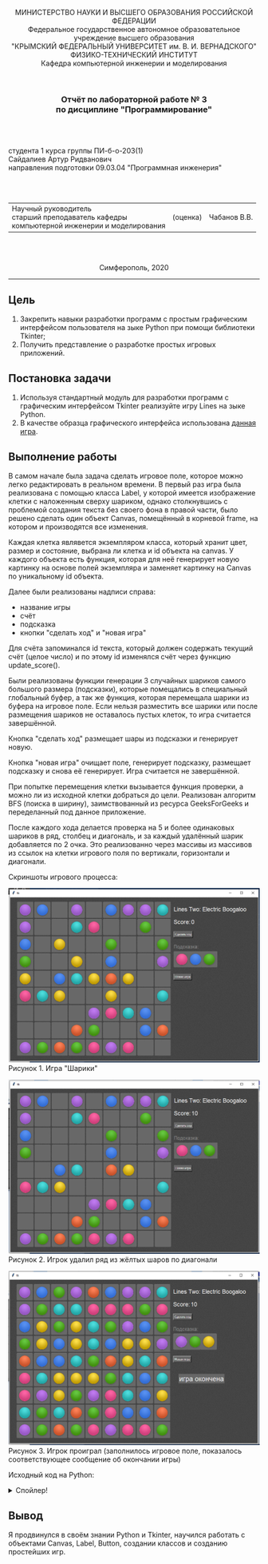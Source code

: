 <p align="center">МИНИСТЕРСТВО НАУКИ  И ВЫСШЕГО ОБРАЗОВАНИЯ РОССИЙСКОЙ ФЕДЕРАЦИИ<br>
Федеральное государственное автономное образовательное учреждение высшего образования<br>
"КРЫМСКИЙ ФЕДЕРАЛЬНЫЙ УНИВЕРСИТЕТ им. В. И. ВЕРНАДСКОГО"<br>
ФИЗИКО-ТЕХНИЧЕСКИЙ ИНСТИТУТ<br>
Кафедра компьютерной инженерии и моделирования</p>
<br>
<h3 align="center">Отчёт по лабораторной работе № 3<br> по дисциплине "Программирование"</h3>
<br><br>
<p>студента 1 курса группы ПИ-б-о-203(1)<br>Сайдалиев Артур Ридванович<br>
направления подготовки 09.03.04 "Программная инженерия"</p>
<br><br>
<table>
<tr><td>Научный руководитель<br> старший преподаватель кафедры<br> компьютерной инженерии и моделирования</td>
<td>(оценка)</td>
<td>Чабанов В.В.</td>
</tr>
</table>
<br><br>
<p align="center">Симферополь, 2020</p>
<hr>

## Цель

1. Закрепить навыки разработки программ с простым графическим интерфейсом пользователя на зыке Python при помощи библиотеки Tkinter;
2. Получить представление о разработке простых игровых приложений.

## Постановка задачи

1. Используя стандартный модуль для разработки программ с графическим интерфейсом Tkinter реализуйте игру Lines на зыке Python.
2. В качестве образца графического интерфейса использована [данная игра](http://game-shariki.ru/linii-2).

## Выполнение работы

В самом начале была задача сделать игровое поле, которое можно легко редактировать в реальном времени.
В первый раз игра была реализована с помощью класса Label, у которой имеется изображение клетки с
наложенным сверху шариком, однако столкнувшись с проблемой создания текста без своего фона в правой части,
было решено сделать один объект Canvas, помещённый в корневой frame, на котором и производятся все изменения.

Каждая клетка являвется экземпляром класса, который хранит цвет, размер и состояние, выбрана ли клетка и id объекта на canvas.
У каждого объекта есть функция, которая для неё генерирует новую картинку на основе полей экземпляра и
заменяет картинку на Canvas по уникальному id объекта.

Далее были реализованы надписи справа:
- название игры
- счёт
- подсказка
- кнопки "сделать ход" и "новая игра"

Для счёта запоминался id текста, который должен содержать текущий счёт (целое число) и по этому id изменялся счёт через функцию update_score().

Были реализованы функции генерации 3 случайных шариков самого большого размера (подсказки), которые помещались в специальный глобальный буфер, а так же
функция, которая перемещала шарики из буфера на игровое поле. Если нельзя разместить все шарики или после размещения шариков не оставалось пустых
клеток, то игра считается завершённой.

Кнопка "сделать ход" размещает шары из подсказки и генерирует новую.

Кнопка "новая игра" очищает поле, генерирует подсказку, размещает подсказку и снова её генерирует. Игра считается не завершённой.

При попытке перемещения клетки вызывается функция проверки, а можно ли из исходной клетки добраться до цели. Реализован алгоритм BFS (поиска в ширину),
заимствованный из ресурса GeeksForGeeks и переделанный под данное приложение.

После каждого хода делается проверка на 5 и более одинаковых шариков в ряд, столбец и диагональ, и за каждый удалённый шарик добавляется по 2 очка.
Это реализованно через массивы из массивов из ссылок на клетки игрового поля по вертикали, горизонтали и диагонали.

Скриншоты игрового процесса:

![](docs/gameplay1.png)
Рисунок 1. Игра "Шарики"

![](docs/gameplay2.png)
Рисунок 2. Игрок удалил ряд из жёлтых шаров по диагонали

![](docs/gameover.png)
Рисунок 3. Игрок проиграл (заполнилось игровое поле, показалось соответствующее сообщение об окончании игры)

Исходный код на Python:

<details>
<summary>Спойлер!</summary>

```python
import random
from tkinter import Tk, Button, Canvas, NW, W, TclError, Label

from PIL import Image, ImageTk

root = Tk()
root.geometry('1000x660')
# root.wm_attributes("-transparentcolor", 'grey')

_assets = {}
assets = {}
ball_by_index = []
game_over = False
game_over_label: Label = None

class Cell:
    uniqid: int = -1
    image: Image
    imagetk: ImageTk.PhotoImage
    color: int = -1
    variant: int = -1
    dark: bool = True
    row: int = -1
    col: int = -1

    def update_cell(self):
        if self.variant != -1:
            self.image = Image.new("RGBA", _assets['cell_dark'].size)
            self.image.paste(_assets[f'{ball_by_index[self.color]}_{self.variant}'], (5, 5))
            if self.dark:
                self.image = Image.alpha_composite(_assets['cell_dark'], self.image)
            else:
                self.image = Image.alpha_composite(_assets['cell_light'], self.image)

            self.imagetk = ImageTk.PhotoImage(self.image)
        else:
            if self.dark:
                self.imagetk = assets['cell_dark']
            else:
                self.imagetk = assets['cell_light']

        canvas.itemconfigure(self.uniqid, image=self.imagetk)

CellMatrix = []
FreeCells = []
HintItems = [Cell(), Cell(), Cell()]

cm_rows = []
cm_columns = []
cm_diags = []
cm_rdiags = []

N, M = 9, 9
gap = 4
global_padding = 20

ProcessClicks: bool = True
SelectedCell: Cell = None

def load_assets():
    global _assets, assets, ball_by_index
    _assets.update({
        "cell" : Image.open("assets/cell-bgr.png").convert('RGBA'),
        "page" : Image.open("assets/page-bgr.png").convert('RGBA'),
    })
    _assets.update({
        "cell_dark" : _assets["cell"].crop( (2, 1, 67, 66) ),
        "cell_light" : _assets["cell"].crop( (2, 70, 67, 135) ),
    })
    _assets_balls = {
        "pink"   : Image.open("assets/ball-pink.png").convert('RGBA'),
        "red"    : Image.open("assets/ball-red.png").convert('RGBA'),
        "yellow" : Image.open("assets/ball-yellow.png").convert('RGBA'),  
        "green"  : Image.open("assets/ball-green.png").convert('RGBA'),
        "aqua"   : Image.open("assets/ball-aqua.png").convert('RGBA'),
        "blue"   : Image.open("assets/ball-blue.png").convert('RGBA'),
        "violet" : Image.open("assets/ball-violet.png").convert('RGBA'),
    }
    for k, v in _assets_balls.items():
        for i in range(7):
            _assets[f"{k}_{i}"] = v.crop( (0, i*60, 55, i*60 + 55) )

    ball_by_index = [
        "pink",  
        "red",   
        "yellow",
        "green",
        "aqua",  
        "blue",  
        "violet"
    ]
    for k, v in _assets.items():
        assets[k] = ImageTk.PhotoImage(v)

def update_background(canvas):
    bgimg = assets['page']

    root.update() # для обновления размеров

    #while y-bgimg.height() < root.winfo_height():
    #    while x-bgimg.width() < root.winfo_width():

    y = 0
    while y-bgimg.height() < canvas.winfo_height():
        x = 0
        while x-bgimg.width() < canvas.winfo_width():
            canvas.create_image(x, y,
                                image=bgimg)
            x += bgimg.width()  

        y += bgimg.height()

def create_cells():
    global CellMatrix, cm_columns, cm_rows
    for row in range(N):
        CellMatrix.append(list())
        cm_columns.append(list())
        for col in range(M):
            cell = Cell()

            cell.imagetk = assets['cell_dark']
            cell.row = row
            cell.col = col

            CellMatrix[row].append(cell)
            FreeCells.append(cell)

            cm_columns[row].append(cell)

    for col in range(M):
        cm_rows.append(list())
        for row in range(N):
            cm_rows[col].append(CellMatrix[row][col])

    if N > M:
        j = 0
        for shift in range(N-4):
            cm_diags.append(list())
            cm_rdiags.append(list())
            for i in range(M-shift):
                cm_diags[j].append(CellMatrix[i+shift][i])
                cm_rdiags[j].append(CellMatrix[M-i-shift-1][i])
            j += 1
        for shift in range(1, M-4):
            cm_diags.append(list())
            cm_rdiags.append(list())
            for i in range(N-shift):
                cm_diags[j].append(CellMatrix[i][i+shift])
                cm_rdiags[j].append(CellMatrix[M-i-1][i+shift])
            j += 1
    else:
        j = 0
        for shift in range(M-4):
            cm_diags.append(list())
            cm_rdiags.append(list())
            for i in range(N-shift):
                cm_diags[j].append(CellMatrix[i+shift][i])
                cm_rdiags[j].append(CellMatrix[N-i-shift-1][i])
            j += 1
        for shift in range(1, N-4):
            cm_diags.append(list())
            cm_rdiags.append(list())
            for i in range(M-shift):
                cm_diags[j].append(CellMatrix[i][i+shift])
                cm_rdiags[j].append(CellMatrix[N-i-1][i+shift])
            j += 1

def place_cells(canvas):
    global CellMatrix
    for row in range(len(CellMatrix)):
        for col in range(len(CellMatrix[0])):
            cell = canvas.create_image(
                10 + global_padding + gap*row + CellMatrix[row][col].imagetk.width()*row,
                global_padding + gap*col + CellMatrix[row][col].imagetk.height()*col,
                image=CellMatrix[row][col].imagetk,
                anchor=NW
            )
            canvas.tag_bind(cell,
                            '<Button-1>',
                            lambda event, thisrow=row, thiscol=col
                                : cell_click(event, thisrow, thiscol))
            CellMatrix[row][col].uniqid = cell

def create_info(canvas):
    global score, score_val, HintItems

    x_pos = global_padding + 639
    y_pos = global_padding + 30

    canvas.create_text(
        x_pos,
        y_pos,
        text="Lines Two: Electric Boogaloo", font=("Arial", 17), fill="white",
        anchor=W)

    y_pos += 51 - 13
    canvas.create_text(
        x_pos,
        y_pos,
        text="Score: ", font=("Arial", 17), fill="white",
        anchor=NW)

    score_val = 0
    score = canvas.create_text(
        x_pos + 70,
        y_pos,
        text=str(score_val), font=("Arial", 17), fill="white",
        anchor=NW)

    y_pos += 50
    Button(root, text='Сделать ход',
        fg='white', bg='#666666', activebackground='#777777', activeforeground='white',
        command=make_move).place(x=x_pos, y=y_pos)

    y_pos += 50
    canvas.create_text(
        x_pos,
        y_pos,
        text="Подсказка:", font=("Arial", 15), fill="#888888",
        anchor=NW)

    y_pos += 30
    HintItems[0].uniqid = canvas.create_image(
        x_pos,
        y_pos,
        image=assets['red_0'],
        anchor=NW)
    HintItems[1].uniqid = canvas.create_image(
        x_pos + 55,
        y_pos,
        image=assets['red_0'],
        anchor=NW)
    HintItems[2].uniqid = canvas.create_image(
        x_pos + 110,
        y_pos,
        image=assets['red_0'],
        anchor=NW)

    y_pos += 90
    Button(root, text='Новая игра',
        fg='white', bg='#666666', activebackground='#777777', activeforeground='white',
        command=new_game).place(x=x_pos, y=y_pos)

def update_score(canvas, inc=None, reset=None):
    global score_val
    if inc == None:
        if reset == None:
            return
        else:
            score_val = 0
    else:
        score_val += inc

    canvas.itemconfigure(score, text=str(score_val))

def cell_click(event, row, col):

    global ProcessClicks, SelectedCell
    if not ProcessClicks:
        return

    c = CellMatrix[row][col]

    if SelectedCell == None:
        if c.variant == -1:
            return
        c.dark = False
        c.update_cell()
        SelectedCell = c
    else:
        if c.variant == -1:
            if not is_accessable(SelectedCell.row, SelectedCell.col, row, col):
                return
            c.variant = SelectedCell.variant
            c.color = SelectedCell.color
            c.update_cell()

            SelectedCell.color, SelectedCell.variant = -1, -1

            SelectedCell.dark = True
            SelectedCell.update_cell()

            SelectedCell = None
            make_move()
        elif c == SelectedCell:
            return
        else:
            SelectedCell.dark = True  
            SelectedCell.update_cell()

            c.dark = False
            c.update_cell()
            SelectedCell = c

def is_accessable(fromx, fromy, tox, toy):
    Dir = [ [0, 1], [0, -1], [1, 0], [-1, 0]]
    queue = [(fromx, fromy)]
    visited = []

    while len(queue) > 0:
        p = queue[0]
        queue.pop(0)

        if visited.count(p) > 0:
            continue

        visited.append(p)

        if p == (tox, toy):
            return True

        for i in range(4):
            a = p[0] + Dir[i][0]
            b = p[1] + Dir[i][1]

            if a >= 0 and b >= 0 and a < N and b < M and visited.count((a, b)) == 0 and CellMatrix[a][b].variant == -1:
                queue.append((a, b))
    return False

def clear_list(list_):
    deleted_some = False
    for col in list_:
        count = 0
        for elem in range(len(col)-1):
            if col[elem].color == col[elem+1].color and col[elem].variant != -1:
                count += 1
            else:
                if count >= 4:
                    deleted_some = True
                    for i in range(count+1):
                        c = col[elem-i]
                        c.color = -1
                        c.variant = -1
                        c.update_cell()
                        update_score(canvas, inc=2)
                count = 0
        if count >= 4:
            deleted_some = True
            for i in range(count+1):
                c = col[elem-i]
                c.color = -1
                c.variant = -1
                c.update_cell()
                update_score(canvas, inc=2)

    return deleted_some

def clear_rows():
    if (    clear_list(cm_rows) or
            clear_list(cm_columns) or
            clear_list(cm_diags) or
            clear_list(cm_rdiags)):
        return False
    else:
        return True

def generate_hint_items():
    global HintItems
    for i in range(3):
        c = Cell()

        c.color = random.randint(0, 6)
        c.variant = 0
        c.uniqid = HintItems[i].uniqid
        c.dark = True
        c.update_cell()

        HintItems[i] = c
    pass

def place_hint_items():
    for i in range(3):
        if len(FreeCells) == 0:
            return False

        c = FreeCells[random.randint(0, len(FreeCells)-1)]

        c.color = HintItems[i].color
        c.variant = HintItems[i].variant
        c.update_cell()

        FreeCells.remove(c)
    return True

def make_move(event=None):
    global game_over

    if clear_rows():
        FreeCells.clear()
        for row in CellMatrix:
            for elem in row:
                if elem.variant == -1: FreeCells.append(elem)
        if not place_hint_items():
            game_over = True
            return
        FreeCells.clear()
        for row in CellMatrix:
            for elem in row:
                if elem.variant == -1: FreeCells.append(elem)
        if len(FreeCells) == 0:
            game_over = True
            return

        generate_hint_items()

    global SelectedCell
    if SelectedCell == None: return
    SelectedCell.dark = True
    SelectedCell.update_cell()
    SelectedCell = None

def new_game(event=None):
    global game_over_label
    global game_over
    game_over = False

    for row in range(N):
        for col in range(M):
            cell = CellMatrix[row][col]
            cell.dark = True
            cell.variant = -1
            cell.update_cell()

    update_score(canvas, reset=True)
    make_move()
    if game_over_label != None:
        game_over_label.destroy()
        root.update()
        game_over_label = None

if __name__ == '__main__':
    load_assets()

    canvas = Canvas(root, borderwidth=0, width=1000, height=1000)

    canvas.place(x=0, y=0,
                relwidth=1,
                relheight=1)

    create_cells()
    update_background(canvas)
    place_cells(canvas)
    create_info(canvas)

    generate_hint_items()
    place_hint_items()
    generate_hint_items()

    try:

        while True:
            root.update()
            if game_over:
                if game_over_label == None:
                    game_over_label = Label(root, font=('Arial', 20), text='игра окончена', fg='white', bg='#666666')
                    game_over_label.place(x=root.winfo_width()//2 + 180, y=root.winfo_height()//2 + 50)


    except TclError as e:
        exit()
    except Exception as e:
        print('Error:', e)
        exit()
```

</details>

## Вывод
Я продвинулся в своём знании Python и Tkinter, научился работать с объектами Canvas, Label, Button, создании классов и созданию простейших игр.
